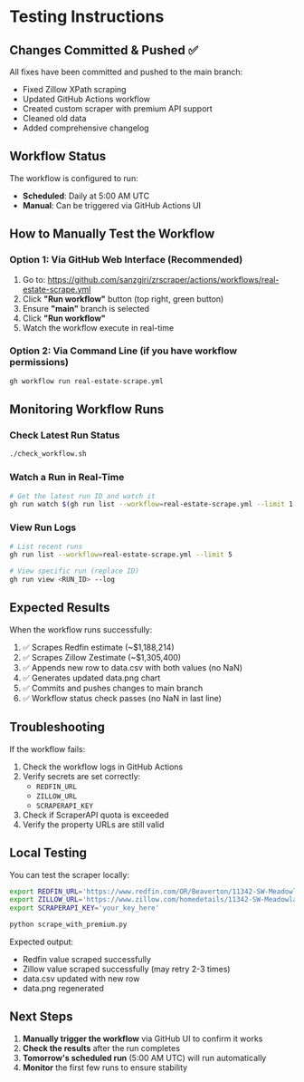 # Testing Instructions

## Changes Committed & Pushed ✅
All fixes have been committed and pushed to the main branch:
- Fixed Zillow XPath scraping
- Updated GitHub Actions workflow
- Created custom scraper with premium API support
- Cleaned old data
- Added comprehensive changelog

## Workflow Status
The workflow is configured to run:
- **Scheduled**: Daily at 5:00 AM UTC
- **Manual**: Can be triggered via GitHub Actions UI

## How to Manually Test the Workflow

### Option 1: Via GitHub Web Interface (Recommended)
1. Go to: https://github.com/sanzgiri/zrscraper/actions/workflows/real-estate-scrape.yml
2. Click **"Run workflow"** button (top right, green button)
3. Ensure **"main"** branch is selected
4. Click **"Run workflow"**
5. Watch the workflow execute in real-time

### Option 2: Via Command Line (if you have workflow permissions)
```bash
gh workflow run real-estate-scrape.yml
```

## Monitoring Workflow Runs

### Check Latest Run Status
```bash
./check_workflow.sh
```

### Watch a Run in Real-Time
```bash
# Get the latest run ID and watch it
gh run watch $(gh run list --workflow=real-estate-scrape.yml --limit 1 --json databaseId --jq '.[0].databaseId')
```

### View Run Logs
```bash
# List recent runs
gh run list --workflow=real-estate-scrape.yml --limit 5

# View specific run (replace ID)
gh run view <RUN_ID> --log
```

## Expected Results

When the workflow runs successfully:
1. ✅ Scrapes Redfin estimate (~$1,188,214)
2. ✅ Scrapes Zillow Zestimate (~$1,305,400)
3. ✅ Appends new row to data.csv with both values (no NaN)
4. ✅ Generates updated data.png chart
5. ✅ Commits and pushes changes to main branch
6. ✅ Workflow status check passes (no NaN in last line)

## Troubleshooting

If the workflow fails:
1. Check the workflow logs in GitHub Actions
2. Verify secrets are set correctly:
   - `REDFIN_URL`
   - `ZILLOW_URL`
   - `SCRAPERAPI_KEY`
3. Check if ScraperAPI quota is exceeded
4. Verify the property URLs are still valid

## Local Testing

You can test the scraper locally:
```bash
export REDFIN_URL='https://www.redfin.com/OR/Beaverton/11342-SW-Meadowlark-Ln-97007/home/26678958'
export ZILLOW_URL='https://www.zillow.com/homedetails/11342-SW-Meadowlark-Ln-Beaverton-OR-97007/48553823_zpid/'
export SCRAPERAPI_KEY='your_key_here'

python scrape_with_premium.py
```

Expected output:
- Redfin value scraped successfully
- Zillow value scraped successfully (may retry 2-3 times)
- data.csv updated with new row
- data.png regenerated

## Next Steps

1. **Manually trigger the workflow** via GitHub UI to confirm it works
2. **Check the results** after the run completes
3. **Tomorrow's scheduled run** (5:00 AM UTC) will run automatically
4. **Monitor** the first few runs to ensure stability
